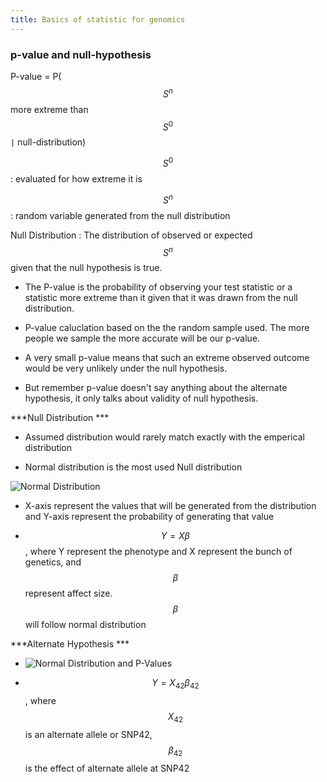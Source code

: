```yaml
---
title: Basics of statistic for genomics  
---
```


### p-value and null-hypothesis 


  P-value = P($$ S^n $$ more extreme than $$ S^0 $$ ```|``` null-distribution)

  $$ S^0 $$ : evaluated for how extreme it is 

  $$ S^n $$ : random variable generated from the null distribution 

  Null Distribution : The distribution of observed or expected $$ S^n $$ given that the null hypothesis is true. 


- The P-value is the probability of observing your test statistic or a statistic more extreme than it given that it was drawn from the null distribution.

- P-value caluclation based on the the random sample used. The more people we sample the more accurate will be our p-value. 

- A very small p-value means that such an extreme observed outcome would be very unlikely under the null hypothesis.

- But remember p-value doesn't say anything about the alternate hypothesis, it only talks about validity of null hypothesis. 

***Null Distribution ***

- Assumed distribution would rarely match exactly with the emperical distribution

- Normal distribution is the most used Null distribution

![Normal Distribution](https://webhash.github.io/img/Normal_Distribution.png "Normal Distribution")

- X-axis represent the values that will be generated from the distribution and Y-axis represent the probability of generating that value 

- $$ Y = X \beta $$ , where Y represent the phenotype and X represent the bunch of genetics, and $$ \beta $$ represent affect size. $$ \beta $$ will follow normal distribution 

***Alternate Hypothesis ***

- ![Normal Distribution and P-Values](https://webhash.github.io/img/ndist_pvalue.png "Normal Distribution and P-values")

- $$ Y = X_{42} \beta_{42} $$ , where $$ X_{42} $$ is an alternate allele or SNP42, $$ \beta_{42} $$ is the effect of alternate allele at SNP42 


